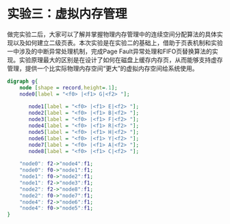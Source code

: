 # 实验三：虚拟内存管理
做完实验二后，大家可以了解并掌握物理内存管理中的连续空间分配算法的具体实现以及如何建立二级页表。本次实验是在实验二的基础上，借助于页表机制和实验一中涉及的中断异常处理机制，完成Page
Fault异常处理和FIFO页替换算法的实现。实验原理最大的区别是在设计了如何在磁盘上缓存内存页，从而能够支持虚存管理，提供一个比实际物理内存空间“更大”的虚拟内存空间给系统使用。
```dot
digraph g{
	node [shape = record,height=.1];
 	node0[label = "<f0> |<f1> G|<f2> "]; 
        
       node1[label = "<f0> |<f1> E|<f2> "];
       node2[label = "<f0> |<f1> B|<f2> "]; 
       node3[label = "<f0> |<f1> F|<f2> "]; 
       node4[label = "<f0> |<f1> R|<f2> "]; 
       node5[label = "<f0> |<f1> H|<f2> "]; 
       node6[label = "<f0> |<f1> Y|<f2> "];
       node7[label = "<f0> |<f1> A|<f2> "];
       node8[label = "<f0> |<f1> C|<f2> "];
	
	"node0": f2->"node4":f1;
	"node0": f0->"node1":f1;
	"node1": f0->"node2":f1;
	"node1": f2->"node3":f1;
	"node2": f2->"node8":f1;
	"node2": f0->"node7":f1;
	"node4": f2->"node6":f1;
	"node4": f0->"node5":f1;
}
```

